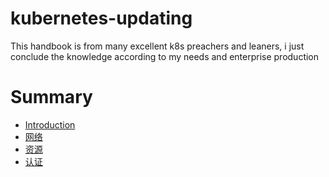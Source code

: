 # kubernetes-updating
This handbook is from many excellent k8s preachers and leaners, i just conclude the knowledge according to my needs and enterprise production

# Summary

* [Introduction](README.md)
* [网络](kubernetes-network-docker0-to-flannel.md)
* [资源](kubernetes-resource-management.md)
* [认证](kubernetes-kubelet-TLSbootstraping.md)
    



